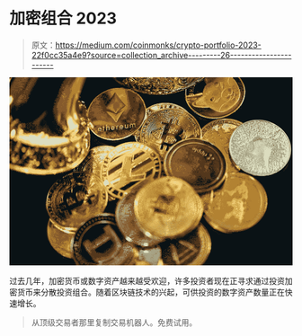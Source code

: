 # 加密组合 2023

> 原文：<https://medium.com/coinmonks/crypto-portfolio-2023-22f0cc35a4e9?source=collection_archive---------26----------------------->

![](img/2121a8181add496b7de991e777e0fa17.png)

过去几年，加密货币或数字资产越来越受欢迎，许多投资者现在正寻求通过投资加密货币来分散投资组合。随着区块链技术的兴起，可供投资的数字资产数量正在快速增长。

> 从顶级交易者那里复制交易机器人。免费试用。